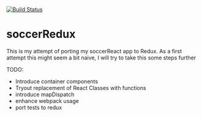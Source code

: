 [![Build Status](https://travis-ci.org/holgergp/soccerRedux.svg?branch=master)](https://travis-ci.org/holgergp/soccerRedux)
# soccerRedux

This is my attempt of porting my soccerReact app to Redux.
As a first attempt this might seem a bit naive, I will try to take this some steps further

TODO:

- Introduce container components
- Tryout replacement of React Classes with functions
- introduce mapDispatch
- enhance webpack usage
- port tests to redux
